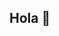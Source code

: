 ## Hola 👋

<!-- 
**IreneS4nchez/IreneS4nchez** is a ✨ _special_ ✨ repository because its `README.md` (this file) appears on your GitHub profile.

Here are some ideas to get you started:

- 🔭 Actualmente estoy estudiando un grado de animación 3D y entornos interactivos 
- 🌱 Estoy aprendiendo a modelar, texturizar, animar y editar
- 👯 Me gustaría colaborar con amigos
- 🤔 Estoy buscando ayuda con texturizado y cortes de UVs
- 💬 Preguntame por cosas relacionadas a videojuegos o modelados
- 📫 Como contactarme: iresandur@gmail.com
- 😄 Pronombres: she/her

-->
